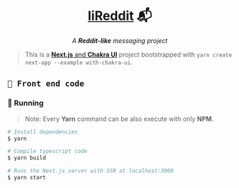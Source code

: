 <h1 align="center">
  <strong><a href="https://github.com/ArthurFiorette/lireddit/" target="_blank">liReddit</a> 📬</strong>
</h1>
<p align="center">
  <i>A <b>Reddit-like</b> messaging project</i>
</p>

> This is a [**Next.js** and **Chakra UI**](https://github.com/vercel/next.js/tree/canary/examples/with-chakra-ui) project bootstrapped with `yarn create next-app --example with-chakra-ui`.

## `📂 Front end code`

### 🏃 Running

> Note: Every **Yarn** command can be also execute with only **NPM**. 

```sh
# Install dependencies
$ yarn

# Compile typescript code
$ yarn build

# Runs the Next.js server with SSR at localhost:3000
$ yarn start
```